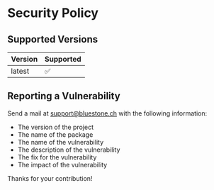 # Security Policy

## Supported Versions

| Version | Supported          |
| ------- | ------------------ |
| latest  | :white_check_mark: |

## Reporting a Vulnerability

Send a mail at [support@bluestone.ch](mailto:support@bluestone.ch) with the following information:
- The version of the project
- The name of the package
- The name of the vulnerability
- The description of the vulnerability
- The fix for the vulnerability
- The impact of the vulnerability

Thanks for your contribution!